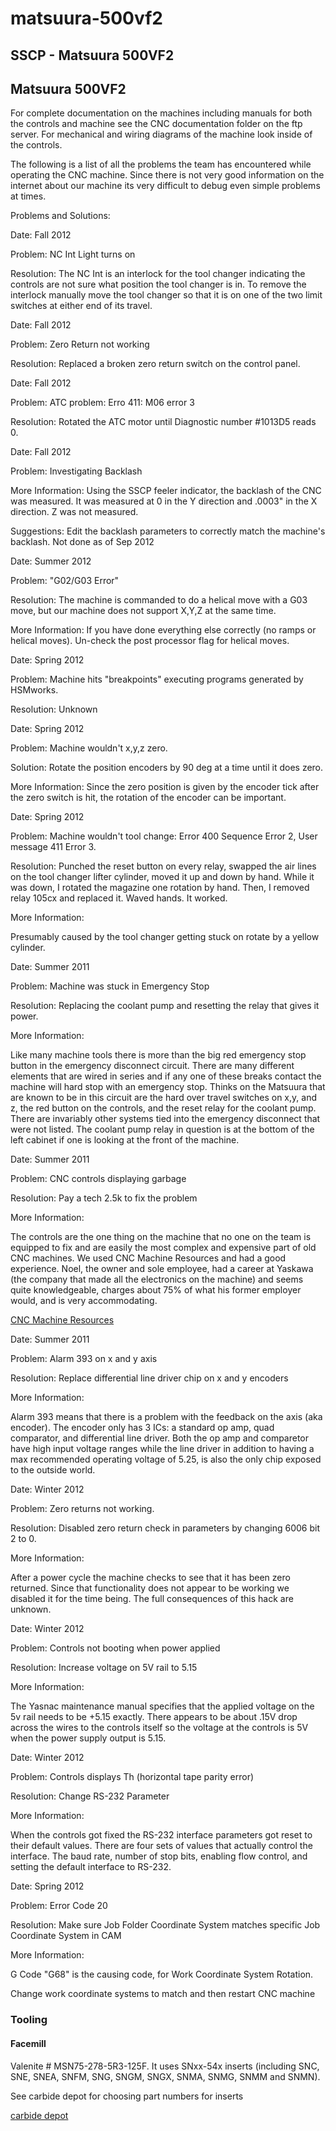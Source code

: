# matsuura-500vf2

## SSCP - Matsuura 500VF2

## Matsuura 500VF2

For complete documentation on the machines including manuals for both the controls and machine see the CNC documentation folder on the ftp server. For mechanical and wiring diagrams of the machine look inside of the controls.

The following is a list of all the problems the team has encountered while operating the CNC machine. Since there is not very good information on the internet about our machine its very difficult to debug even simple problems at times.&#x20;

Problems and Solutions:

Date: Fall 2012

Problem: NC Int Light turns on

Resolution: The NC  Int is an interlock for the tool changer indicating the controls are not sure what position the tool changer is in. To remove the interlock manually move the tool changer so that it is on one of the two limit switches at either end of its travel.&#x20;

Date: Fall 2012

Problem: Zero Return not working

Resolution: Replaced a broken zero return switch on the control panel.

Date: Fall 2012

Problem: ATC problem: Erro 411: M06 error 3&#x20;

Resolution: Rotated the ATC motor until Diagnostic number #1013D5 reads 0.

Date: Fall 2012

Problem: Investigating Backlash

More Information: Using the SSCP feeler indicator, the backlash of the CNC was measured. It was measured at 0 in the Y direction and .0003" in the X direction. Z was not measured.

Suggestions: Edit the backlash parameters to correctly match the machine's backlash. Not done as of Sep 2012

Date: Summer 2012

Problem: "G02/G03 Error"

Resolution: The machine is commanded to do a helical move with a G03 move, but our machine does not support X,Y,Z at the same time.

More Information: If you have done everything else correctly (no ramps or helical moves). Un-check the post processor flag for helical moves.

Date: Spring 2012

Problem: Machine hits "breakpoints" executing programs generated by HSMworks.

Resolution: Unknown

Date: Spring 2012

Problem: Machine wouldn't x,y,z zero.

Solution: Rotate the position encoders by 90 deg at a time until it does zero.

More Information: Since the zero position is given by the encoder tick after the zero switch is hit, the rotation of the encoder can be important.

Date: Spring 2012

Problem: Machine wouldn't tool change: Error 400 Sequence Error 2, User message 411 Error 3.&#x20;

Resolution: Punched the reset button on every relay, swapped the air lines on the tool changer lifter cylinder, moved it up and down by hand. While it was down, I rotated the magazine one rotation by hand. Then, I removed relay 105cx and replaced it. Waved hands. It worked.

More Information:

Presumably caused by the tool changer getting stuck on rotate by a yellow cylinder.

Date: Summer 2011

Problem: Machine was stuck in Emergency Stop

Resolution: Replacing the coolant pump and resetting the relay that gives it power.

More Information:

&#x20;   Like many machine tools there is more than the big red emergency stop button in the emergency disconnect circuit. There are many different elements that are wired in series and if any one of these breaks contact the machine will hard stop with an emergency stop. Thinks on the Matsuura that are known to be in this circuit are the hard over travel switches on x,y, and z, the red button on the controls, and the reset relay for the coolant pump. There are invariably other systems tied into the emergency disconnect that were not listed. The coolant pump relay in question is at the bottom of the left cabinet if one is looking at the front of the machine. &#x20;

Date: Summer 2011

Problem: CNC controls displaying garbage&#x20;

Resolution: Pay a tech 2.5k to fix the problem

More Information:&#x20;

&#x20;   The controls are the one thing on the machine that no one on the team is equipped to fix and are easily the most complex and expensive part of old CNC machines. We used CNC Machine Resources and had a good experience. Noel, the owner and sole employee, had a career at Yaskawa (the company that made all the electronics on the machine) and seems quite knowledgeable, charges about 75% of what his former employer would, and is very accommodating.&#x20;

[CNC Machine Resources](http://www.cncmachineresources.com/)

Date: Summer 2011

Problem: Alarm 393 on x and y axis

Resolution: Replace differential line driver chip on x and y encoders

More Information:

&#x20;   Alarm 393 means that there is a problem with the feedback on the axis (aka encoder). The encoder only has 3 ICs: a standard op amp, quad comparator, and differential line driver. Both the op amp and comparetor have high input voltage ranges while the line driver in addition to having a max recommended operating voltage of 5.25, is also the only chip exposed to the outside world.&#x20;

Date: Winter 2012

Problem: Zero returns not working.

Resolution: Disabled zero return check in parameters by changing 6006 bit 2 to 0.

More Information:

&#x20;   After a power cycle the machine checks to see that it has been zero returned. Since that functionality does not appear to be working we disabled it for the time being. The full consequences of this hack are unknown.&#x20;

Date: Winter 2012

Problem: Controls not booting when power applied

Resolution: Increase voltage on 5V rail to 5.15

More Information:

&#x20;   The Yasnac maintenance manual specifies that the applied voltage on the 5v rail needs to be +5.15 exactly. There appears to be about .15V drop across the wires to the controls itself so the voltage at the controls is 5V when the power supply output is 5.15.

Date: Winter 2012

Problem: Controls displays Th (horizontal tape parity error)

Resolution: Change RS-232 Parameter

More Information:

&#x20;   When the controls got fixed the RS-232 interface parameters got reset to their default values. There are four sets of values that actually control the interface. The baud rate, number of stop bits, enabling flow control, and setting the default interface to RS-232.&#x20;

Date: Spring 2012

Problem: Error Code 20&#x20;

Resolution: Make sure Job Folder Coordinate System matches specific Job Coordinate System in CAM

More Information:

&#x20;   G Code "G68" is the causing code, for Work Coordinate System Rotation.

&#x20;   Change work coordinate systems to match and then restart CNC machine

### Tooling

#### Facemill

Valenite # MSN75-278-5R3-125F. It uses SNxx-54x inserts (including SNC, SNE, SNEA, SNFM, SNG, SNGM, SNGX, SNMA, SNMG, SNMM and SNMN).&#x20;

See carbide depot for choosing part numbers for inserts

[carbide depot](http://www.carbidedepot.com/formulas-insert-d.htm)
